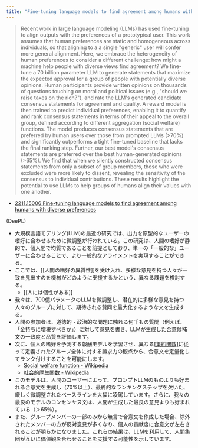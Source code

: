 ```yaml
---
title: "Fine-tuning language models to find agreement among humans with diverse preferences"
---
```


> Recent work in large language modeling (LLMs) has used fine-tuning to align outputs with the preferences of a prototypical user. This work assumes that human preferences are static and homogeneous across individuals, so that aligning to a a single "generic" user will confer more general alignment. Here, we embrace the heterogeneity of human preferences to consider a different challenge: how might a machine help people with diverse views find agreement? We fine-tune a 70 billion parameter LLM to generate statements that maximize the expected approval for a group of people with potentially diverse opinions. Human participants provide written opinions on thousands of questions touching on moral and political issues (e.g., "should we raise taxes on the rich?"), and rate the LLM's generated candidate consensus statements for agreement and quality. A reward model is then trained to predict individual preferences, enabling it to quantify and rank consensus statements in terms of their appeal to the overall group, defined according to different aggregation (social welfare) functions. The model produces consensus statements that are preferred by human users over those from prompted LLMs (>70%) and significantly outperforms a tight fine-tuned baseline that lacks the final ranking step. Further, our best model's consensus statements are preferred over the best human-generated opinions (>65%). We find that when we silently constructed consensus statements from only a subset of group members, those who were excluded were more likely to dissent, revealing the sensitivity of the consensus to individual contributions. These results highlight the potential to use LLMs to help groups of humans align their values with one another.
- [2211.15006 Fine-tuning language models to find agreement among humans with diverse preferences](https://arxiv.org/abs/2211.15006)

(DeePL)
- 大規模言語モデリング(LLM)の最近の研究では、出力を原型的なユーザーの嗜好に合わせるために微調整が行われている。この研究は、人間の嗜好が静的で、個人間で均質であることを前提としており、単一の「一般的な」ユーザーに合わせることで、より一般的なアライメントを実現することができる。
- ここでは、[[人間の嗜好の異質性]]を受け入れ、多様な意見を持つ人々が一致を見出すのを機械がどのように支援するかという、異なる課題を検討する。
    - [[人には個性がある]]
- 我々は、700億パラメータのLLMを微調整し、潜在的に多様な意見を持つ人々のグループに対して、期待される賛同を最大化するような文を生成する。
- 人間の参加者は、道徳的・政治的な問題に触れる何千もの質問（例えば、「金持ちに増税すべきか」）に対して意見を書き、LLMが生成した合意候補文の一致度と品質を評価します。
- 次に、個人の嗜好を予測する報酬モデルを学習させ、異なる[[集約関数]]([[社会的厚生関数]])に従って定義されたグループ全体に対する訴求力の観点から、合意文を定量化してランク付けすることを可能にします。
    - [Social welfare function - Wikipedia](https://en.wikipedia.org/wiki/Social_welfare_function)
    - [社会的厚生関数 - Wikipedia](https://ja.wikipedia.org/wiki/社会的厚生関数)
- このモデルは、人間のユーザーによって、プロンプトLLMのものよりも好まれる合意文を生成し（70%以上）、最終的なランキングステップを欠いた、厳しく微調整されたベースラインを大幅に凌駕しています。さらに、我々の最良のモデルのコンセンサス文は、人間が生成した最良の意見よりも好まれている（＞65％）。
- また、グループメンバーの一部のみから無言で合意文を作成した場合、除外されたメンバーの方が反対意見が多くなり、個人の貢献度に合意文が左右されることが明らかになりました。これらの結果は、LLMを利用して、人間集団が互いに価値観を合わせることを支援する可能性を示しています。
